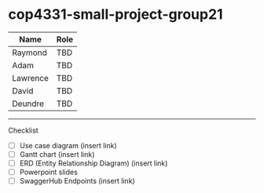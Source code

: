 # cop4331-small-project-group21

| Name | Role |
| --- | --- |
| Raymond | TBD |
| Adam | TBD |
| Lawrence | TBD |
| David | TBD |
| Deundre | TBD |
---
Checklist
- [ ] Use case diagram (insert link)
- [ ] Gantt chart (insert link)
- [ ] ERD (Entity Relationship Diagram) (insert link)
- [ ] Powerpoint slides
- [ ] SwaggerHub Endpoints (insert link)
